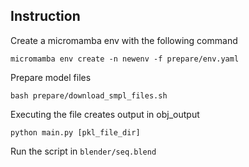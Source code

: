 ## Instruction
Create a micromamba env with the following command
```
micromamba env create -n newenv -f prepare/env.yaml
```

Prepare model files

```
bash prepare/download_smpl_files.sh
```

Executing the file creates output in obj_output
```
python main.py [pkl_file_dir]
```

Run the script in `blender/seq.blend`